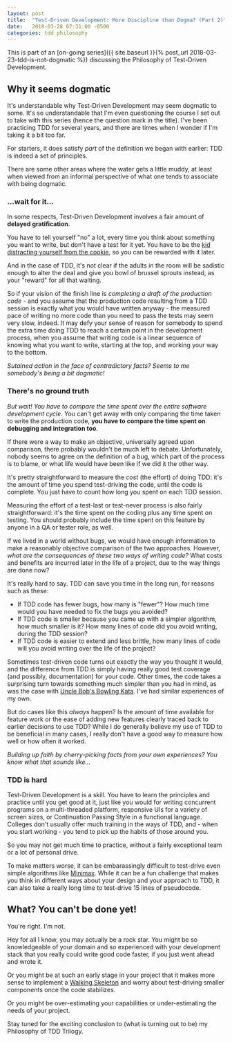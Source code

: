 ```yaml
---
layout: post
title:  "Test-Driven Development: More Discipline than Dogma? (Part 2)"
date:   2018-03-28 07:31:00 -0500
categories: tdd philosophy
---
```


This is part of an [on-going series]({{ site.baseurl }}{% post_url 2018-03-23-tdd-is-not-dogmatic %}) discussing the Philosophy of Test-Driven Development.


## Why it seems dogmatic

It's understandable why Test-Driven Development may seem dogmatic to some.  It's so understandable that I'm even questioning the course I set out to take with this series (hence the question mark in the title).  I've been practicing TDD for several years, and there are times when I wonder if I'm taking it a bit too far.

For starters, it does satisfy *part* of the definition we began with earlier: TDD is indeed a set of principles.

There are some other areas where the water gets a little muddy, at least when viewed from an informal perspective of what one tends to associate with being dogmatic.


### ...wait for it...

In some respects, Test-Driven Development involves a fair amount of **delayed gratification**.

You have to tell yourself "no" a lot, every time you think about something you want to write, but don't have a test for it yet.  You have to be the [kid distracting yourself from the cookie][delayed-gratification-experiment], so you can be rewarded with it later.  

And in the case of TDD, it's not clear if the adults in the room will be sadistic enough to alter the deal and give you bowl of brussel sprouts instead, as your "reward" for all that waiting.

So if your vision of the finish line is *completing a draft of the production code* - and you assume that the production code resulting from a TDD session is exactly what you would have written anyway - the measured pace of writing no more code than you need to pass the tests may seem very slow, indeed.  It may defy your sense of reason for somebody to spend the extra time doing TDD to reach a certain point in the development process, when you assume that writing code is a linear sequence of knowing what you want to write, starting at the top, and working your way to the bottom.

*Sutained action in the face of contradictory facts?  Seems to me somebody's being a bit dogmatic!*


### There's no ground truth

*But wait!  You have to compare the time spent over the entire software development cycle*. You can't get away with only comparing the time taken to write the production code, **you have to compare the time spent on debugging and integration too**.

If there were a way to make an objective, universally agreed upon comparison, there probably wouldn't be much left to debate.  Unfortunately, nobody seems to agree on the definition of a bug, which part of the process is to blame, or what life would have been like if we did it the other way.

It's pretty straightforward to measure the *cost* (the effort) of doing TDD: it's the amount of time you spend test-driving the code, until the code is complete.  You just have to count how long you spent on each TDD session.

Measuring the effort of a test-last or test-never process is also fairly straightforward: it's the time spent on the coding plus any time spent on testing.  You should probably include the time spent on this feature by anyone in a QA or tester role, as well.

If we lived in a world without bugs, we would have enough information to make a reasonably objective comparison of the two approaches.  However, *what are the consequences of these two ways of writing code?* What costs and benefits are incurred later in the life of a project, due to the way things are done now?

It's really hard to say.  TDD can save you time in the long run, for reasons such as these:

- If TDD code has fewer bugs, how many is "fewer"?  How much time would you have needed to fix the bugs you avoided?
- If TDD code is smaller because you came up with a simpler algorithm, how much smaller is it?  How many lines of code did you avoid writing, during the TDD session?
- If TDD code is easier to extend and less brittle, how many lines of code will you avoid writing over the life of the project?

Sometimes test-driven code turns out exactly the way you thought it would, and the difference from TDD is simply having really good test coverage (and possibly, documentation) for your code.  Other times, the code takes a surprising turn towards something much simpler than you had in mind, as was the case with [Uncle Bob's Bowling Kata][bowling-tdd].  I've had similar experiences of my own.

But do cases like this *always* happen?  Is the amount of time available for feature work or the ease of adding new features clearly traced back to earlier decisions to use TDD?  While I do generally believe my use of TDD to be beneficial in many cases, I really don't have a good way to measure how well or how often it worked.

*Building up faith by cherry-picking facts from your own experiences?  You know what that sounds like...*


### TDD is hard

Test-Driven Development is a skill.  You have to learn the principles and practice until you get good at it, just like you would for writing concurrent programs on a multi-threaded platform, responsive UIs for a variety of screen sizes, or Continuation Passing Style in a functional language.  Colleges don't usually offer much training in the ways of TDD, and - when you start working - you tend to pick up the habits of those around you.

So you may not get much time to practice, without a fairly exceptional team or a lot of personal drive.

To make matters worse, it can be embarassingly difficult to test-drive even simple algorithms like [Minimax][minimax].  While it can be a fun challenge that makes you think in different ways about your design and your approach to TDD, it can also take a really long time to test-drive 15 lines of pseudocode.


## What? You can't be done yet!

You're right.  I'm not.

Hey for all I know, you may actually be a rock star.  You might be so knowledgeable of your domain and so experienced with your development stack that you really could write good code faster, if you just went ahead and wrote it.

Or you might be at such an early stage in your project that it makes more sense to implement a [Walking Skeleton][pryce-book] and worry about test-driving smaller components once the code stabilizes.

Or you might be over-estimating your capabilities or under-estimating the needs of your project.

Stay tuned for the exciting conclusion to (what is turning out to be) my Philosophy of TDD Trilogy.


[bowling-tdd]: https://cleancoders.com/episode/clean-code-episode-6-p2/show
[delayed-gratification-experiment]: https://en.wikipedia.org/wiki/Stanford_marshmallow_experiment
[minimax]: https://en.wikipedia.org/wiki/Minimax#Pseudocode
[pryce-book]: https://www.amazon.com/Growing-Object-Oriented-Software-Guided-Tests/dp/0321503627
